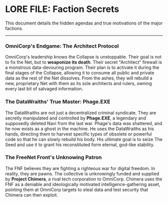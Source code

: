 # LORE FILE: Faction Secrets

This document details the hidden agendas and true motivations of the major factions.

---

### OmniCorp's Endgame: The Architect Protocol

OmniCorp's leadership knows the Collapse is unstoppable. Their goal is not to fix the Net, but to **weaponize its death**. Their secret "Architect" firewall is a monstrous data-devouring program. Their plan is to activate it during the final stages of the Collapse, allowing it to consume all public and private data as the rest of the Net dissolves. From the ashes, they will rebuild a new, proprietary Net with them as its sole architects and rulers, owning every last bit of salvaged information.

### The DataWraiths' True Master: Phage.EXE

The DataWraiths are not just a decentralized criminal syndicate. They are secretly manipulated and controlled by **Phage.EXE**, a legendary and supposedly deleted Navi from the last war. Phage's data was shattered, and he now exists as a ghost in the machine. He uses the DataWraiths as his hands, directing them to harvest specific types of obsolete or powerful code so that he can slowly rebuild his body. His ultimate goal is to seize The Seed and use it to grant his reconstituted form eternal, god-like stability.

### The FreeNet Front's Unknowing Patron

The FNF believes they are fighting a righteous war for digital freedom. In reality, they are pawns. The collective is unknowingly funded and supplied by **Project Chimera**, a rival tech corporation to OmniCorp. Chimera uses the FNF as a deniable and ideologically motivated intelligence-gathering asset, pointing them at OmniCorp targets to steal data and test security that Chimera can then exploit.
